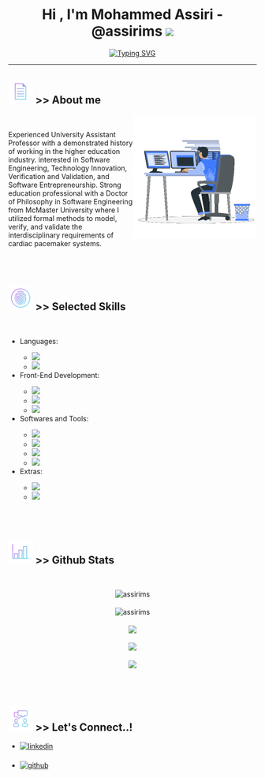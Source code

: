 <h1 align="center"><b>Hi , I'm Mohammed Assiri - @assirims </b><img src="https://media.giphy.com/media/hvRJCLFzcasrR4ia7z/giphy.gif" width="35"></h1>

<p align="center">
<a href="https://git.io/typing-svg"><img src="https://readme-typing-svg.herokuapp.com?font=Chivo+Mono&size=18&duration=3000&color=C1F704&background=000000&vCenter=true&multiline=true&width=500&height=200&lines=%3E%3E+start%3A;%3E%3E+Assalamu+Alaikum+(i.e.%2C+Pace+be+upon+you);%3E%3E+...;%3E%3E++I%E2%80%99m+specialized+in+Software+Engineering%2C+;%3E%3E+Verification+and+Validation+(V%26V)%2C+;%3E%3E+and+Ruby+on+Rails+(RoR).;%3E%3E;%3E%3E+jumpto+%24start" alt="Typing SVG" /></a>
</p>

<hr>

## <picture><img src = "./assets/info.gif" width="50"></picture> >> About me

<picture> <img align="right" src="./assets/aboutme.gif" width = 250px /></picture>

<br>

Experienced University Assistant Professor with a demonstrated history of working in the higher education industry. interested in Software Engineering, Technology Innovation, Verification and Validation, and Software Entrepreneurship. Strong education professional with a Doctor of Philosophy in Software Engineering from McMaster University where I utilized formal methods to model, verify, and validate the interdisciplinary requirements of cardiac pacemaker systems.

<br><br>


## <img src="./assets/skilla.gif" width ="50" /><b> >> Selected Skills</b>
<br>
<div align='left'>

<ul>
<li>Languages:</li>
<ul>
    <li><img src="https://img.shields.io/badge/Ruby-%23E34F26.svg?style=for-the-badge&logo=Ruby&logoColor=whitef" /></li>
    <li><img src="https://img.shields.io/badge/Python%20-%2314354C.svg?style=for-the-badge&logo=python&logoColor=white" /></li>
</ul>

<li>Front-End Development:</li>
<ul>
    <li><img src="https://img.shields.io/badge/HTML5%20-%23E34F26.svg?style=for-the-badge&logo=html5&logoColor=white" /></li>
    <li><img src="https://img.shields.io/badge/CSS%20-%231572B6.svg?style=for-the-badge&logo=css3&logoColor=white" /></li>
    <li><img src="https://img.shields.io/badge/JavaScript%20-%23F7DF1E.svg?style=for-the-badge&logo=javascript&logoColor=black" /></li>
</ul>

<li>Softwares and Tools:</li>
<ul>
    <li><img src="https://img.shields.io/badge/git-%23F05033.svg?style=for-the-badge&logo=git&logoColor=white" /></li>
    <li><img src="https://img.shields.io/badge/github-%23121011.svg?style=for-the-badge&logo=github&logoColor=white" /></li>
    <li><img src="https://img.shields.io/badge/Visual%20Studio%20Code-0078d7.svg?style=for-the-badge&logo=visual-studio-code&logoColor=white" /></li>
    <li><img src="https://img.shields.io/badge/Linux-FCC624?style=for-the-badge&logo=linux&logoColor=black" /></li>
</ul>

<li>Extras:</li>
<ul>
    <li><img src="https://img.shields.io/badge/Terminal-%23054020?style=for-the-badge&logo=gnu-bash&logoColor=white" /></li>
    <li><img src="https://img.shields.io/badge/markdown-%23000000.svg?style=for-the-badge&logo=markdown&logoColor=white" /></li>
</ul>

</ul>
</div>

<br>
<br>


## <img src="./assets/stat.gif" width ="50" /><b> >> Github Stats</b>

<br />

<p align="center">
<img src="https://komarev.com/ghpvc/?username=assirims&label=Profile%20views&color=lightgrey&style=for-the-badge" alt="assirims" /> 

<br />
<br />
    
<img align="center" src="https://github-readme-streak-stats.herokuapp.com/?user=assirims&theme=monokai" alt="assirims" />

<br />
<br />

<img align="center" src="https://github-readme-stats.vercel.app/api?username=assirims&show_icons=true&locale=en&theme=monokai" />

<br />
<br />

<img align="center" src="https://github-readme-stats.vercel.app/api/top-langs?username=assirims&show_icons=true&locale=en&layout=compact&theme=monokai" />

<br />
<br />

<img align="center" src="https://github-profile-trophy.vercel.app/?username=assirims&theme=monokai" />

</p>

<br />
<br />

## <img src="./assets/connect.gif" width ="50" /><b> >> Let's Connect..!</b>
<div align='left'>

<ul>

<li>
<a href="https://linkedin.com/in/mohammed-assiri" target="_blank">
<img src="https://img.shields.io/badge/linkedin:  Mohammed Assiri-%2300acee.svg?color=405DE6&style=for-the-badge&logo=linkedin&logoColor=white" alt=linkedin style="margin-bottom: 5px;"/>
</a>
</li>

<br>

<li>
<a href="https://assirims.github.io/assirims/" target="_blank">
<img src="https://img.shields.io/badge/github:  @assirims-%2300acee.svg?color=000000&style=for-the-badge&logo=github&logoColor=white" alt=github style="margin-bottom: 5px;"/>
</a>
</li>

<br>

</ul>
</div>
